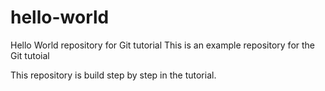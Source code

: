 # hello-world
Hello World repository for Git tutorial 
This is an example repository for the Git tutoial 

This repository is build step by step in the tutorial.